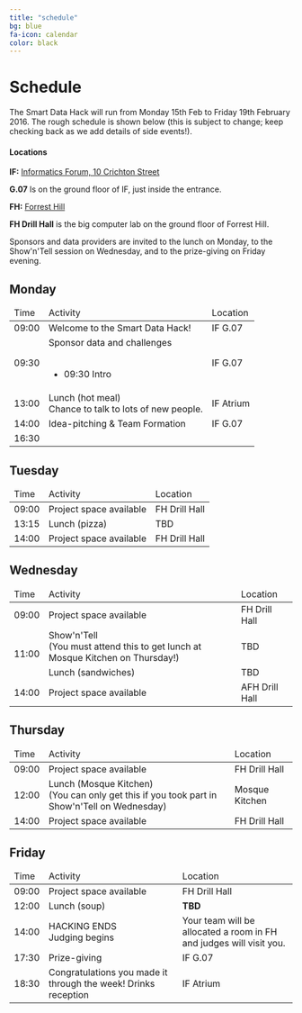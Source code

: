 ```yaml
---
title: "schedule"
bg: blue
fa-icon: calendar      
color: black  
---
```


# Schedule

The Smart Data Hack will run from Monday 15th Feb to Friday 19th February 2016. The rough schedule is shown below (this is subject to change; keep checking back as we add details of side events!). 

#### Locations

**IF:** [Informatics Forum, 10 Crichton Street](https://www.google.co.uk/maps/place/10+Crichton+St/@55.9444983,-3.1876711,17z/data=!4m2!3m1!1s0x4887c7837f34ed2f:0xe7d9a177d0ac0eeb)

**G.07** Is on the ground floor of IF, just inside the entrance.

**FH:** [Forrest Hill](https://www.google.com/maps/place/Forrest+Hill,+Edinburgh+EH1+2QL,+UK/@55.9460268,-3.1930689,17.91z/data=!4m2!3m1!1s0x4887c79b4a982f0b:0x6f09bd71d403fdd2)

**FH Drill Hall** is the big computer lab on the ground floor of Forrest Hill.

Sponsors and data providers are invited to the lunch on Monday, to the Show'n'Tell session on Wednesday, and to the prize-giving on Friday evening.

## Monday

<div class="table-responsive">
<table class="table">
<thead><tr><td>Time</td><td>Activity</td><td>Location</td></tr></thead>
<tbody>
<tr><td>09:00</td><td>Welcome to the Smart Data Hack!</td><td>IF G.07</td></tr>
<tr><td>09:30</td><td>
Sponsor data and challenges
<br/><br/>
<ul>
<li>09:30 Intro</li>
<!--<li>09:45 Skyscanner</li>
<li>10:05 Information Services</li>
<li>10:25 Bloomberg</li>
<li>10:45 Coffee break</li>
<li>11:15 City of Edinburgh Council</li>
<li>11:35 Scottish Government Analytical Services</li>
<li>11:55 Practical Action/Global Development Academy</li>
<li>12:15 Democracy Club</li> -->
</ul>
</td><td>IF G.07</td></tr>
<tr><td>13:00</td><td>Lunch (hot meal)<br/>Chance to talk to lots of new people.</td><td>IF Atrium</td></tr>
<tr><td>14:00</td><td>Idea-pitching & Team Formation</td><td>IF G.07</td></tr>
<tr><td>16:30</td></td>
 <!--        <strong>Tutorials:</strong>
        <table style="width: 100%;">
                <tr>
                <td style="padding: 0px 5px;">
                        Bloomberg API overview
                        <br/>AT 5.05 (West Lab)
                </td>
                <td style="padding: 0px 5px;">
                        Maps & Geo APIs
                        <br/>AT4 Open Area
                </td>
                <td style="padding: 0px 5px;">
                        Balsamiq UI Prototyping
                        <br/>AT 4.12 (Lab)
                </td>
                </tr>
        </table>
</td><td>AT 5.05, AT 4 OA, AT 4.12</td>-->
</tr> 
</tbody>
</table>
</div>

## Tuesday

<div class="table-responsive">
<table class="table">
<thead><tr><td>Time</td><td>Activity</td><td>Location</td></tr></thead>
<tbody>
<tr><td>09:00</td><td>Project space available</td><td>FH Drill Hall</td></tr>
<tr><td>13:15</td><td>Lunch (pizza)</td><td>TBD</td></tr>
<tr><td>14:00</td><td>Project space available</td><td>FH Drill Hall</td></tr>
</tbody>
</table>
</div>

## Wednesday

<div class="table-responsive">
<table class="table">
<thead><tr><td>Time</td><td>Activity</td><td>Location</td></tr></thead>
<tbody>
<tr><td>09:00</td><td>Project space available</td><td>FH Drill Hall</td></tr>
<tr><td rowspan="2">11:00</td><td>Show'n'Tell<br/>(You must attend this to get lunch at Mosque Kitchen on Thursday!)</td><td>TBD</td></tr>
<tr><td>Lunch (sandwiches)</td><td>TBD</td></tr>
<tr><td>14:00</td><td>Project space available</td><td>AFH Drill Hall</td></tr>

</tbody>
</table>
</div>

## Thursday

<div class="table-responsive">
<table class="table">
<thead><tr><td>Time</td><td>Activity</td><td>Location</td></tr></thead>
<tbody>
<tr><td>09:00</td><td>Project space available</td><td>FH Drill Hall</td></tr>
<tr><td>12:00</td><td>Lunch (Mosque Kitchen)<br/>(You can only get this if you took part in Show'n'Tell on Wednesday)</td><td>Mosque Kitchen</td></tr>
<tr><td>14:00</td><td>Project space available</td><td>FH Drill Hall</td></tr>
<!--<tr><td>15:00</td><td>Hilary Roberts (Skyscanner): Product Management HOWTO</td><td>Room TBC</td></tr>-->
</tbody>
</table>
</div>

## Friday

<div class="table-responsive">
<table class="table">
<thead><tr><td>Time</td><td>Activity</td><td>Location</td></tr></thead>
<tbody>
<tr><td>09:00</td><td>Project space available</td><td>FH Drill Hall</td></tr>
<tr><td>12:00</td><td>Lunch (soup)</td><td><b>TBD</b></td></tr>
<tr><td>14:00</td><td>HACKING ENDS<br/>Judging begins</td><td>Your team will be allocated a room in FH and judges will visit you.</td></tr>
<tr><td>17:30</td><td>Prize-giving</td><td>IF G.07</td></tr>
<tr><td>18:30</td><td>Congratulations you made it through the week! Drinks reception</td><td>IF Atrium</td></tr>
</tbody>
</table>
</div>
